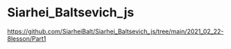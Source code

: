 # Siarhei_Baltsevich_js
https://github.com/SiarheiBalt/Siarhei_Baltsevich_js/tree/main/2021_02_22-8lesson/Part1